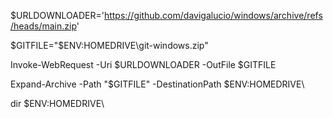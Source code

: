 $URLDOWNLOADER='https://github.com/davigalucio/windows/archive/refs/heads/main.zip'

$GITFILE="$ENV:HOMEDRIVE\git-windows.zip"

Invoke-WebRequest -Uri $URLDOWNLOADER -OutFile $GITFILE

Expand-Archive -Path "$GITFILE" -DestinationPath $ENV:HOMEDRIVE\

dir  $ENV:HOMEDRIVE\



